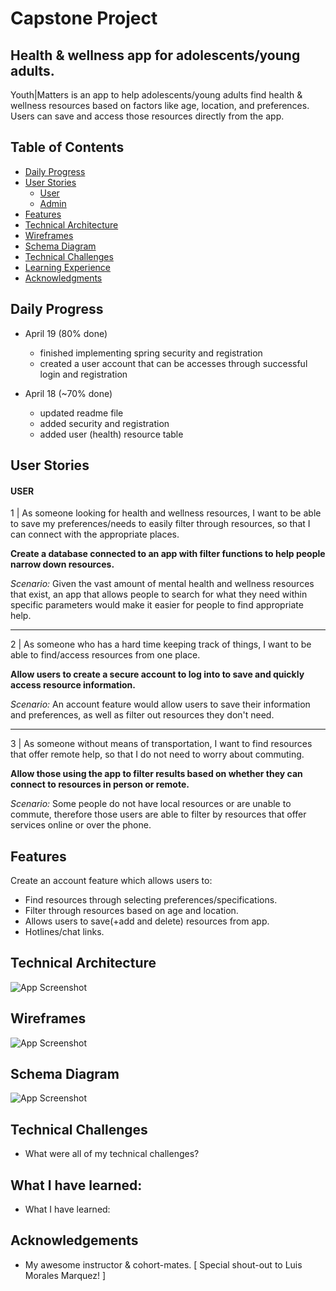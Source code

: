 # Capstone Project

## Health & wellness app for adolescents/young adults.

Youth|Matters is an app to help adolescents/young adults find health & wellness resources based on factors like age, location, and preferences. Users can save and access those resources directly from the app.

## Table of Contents
- [Daily Progress](#daily-progress)
- [User Stories](#user-stories)
  - [User](#user)
  - [Admin](#admin)
- [Features](#features)
- [Technical Architecture](#technical-architecture)
- [Wireframes](#wireframes)
- [Schema Diagram](#schema-diagram)
- [Technical Challenges](#technical-challenges)
- [Learning Experience](#what-i-have-learned)
- [Acknowledgments](#acknowledgements)


## Daily Progress

- April 19 (80% done)
  - finished implementing spring security and registration
  - created a user account that can be accesses through successful login and registration

- April 18 (~70% done)
  - updated readme file
  - added security and registration
  - added user (health) resource table

## User Stories


#### USER
1 | As someone looking for health and wellness resources,
I want to be able to save my preferences/needs to easily filter through resources, so that I can connect with the appropriate places.

**Create a database connected to an app with filter functions to help people narrow down resources.**

*Scenario:* Given the vast amount of mental health and wellness resources that exist, an app that allows people to search for what they need within specific parameters would make it easier for people to find appropriate help.
____________
2 | As someone who has a hard time keeping track of things, I want to be able to find/access resources from one place.

**Allow users to create a secure account to log into to save and quickly access resource information.**

*Scenario:* An account feature would allow users to save their information and preferences, as well as filter out resources they don't need.
______________
3 | As someone without means of transportation,
I want to find resources that offer remote help,
so that I do not need to worry about commuting.

**Allow those using the app to filter results based on whether they can connect to resources in person or remote.**

*Scenario:* Some people do not have local resources or are unable to commute, therefore those users are able to filter by resources that offer services online or over the phone.


## Features

Create an account feature which allows users to:
- Find resources through selecting preferences/specifications.
- Filter through resources based on age and location.
- Allows users to save(+add and delete) resources from app.
- Hotlines/chat links.


## Technical Architecture

![App Screenshot](https://via.placeholder.com/468x300?text=App+Screenshot+Here)


## Wireframes

![App Screenshot](https://via.placeholder.com/468x300?text=App+Screenshot+Here)


## Schema Diagram

![App Screenshot](https://via.placeholder.com/468x300?text=App+Screenshot+Here)


## Technical Challenges

- What were all of my technical challenges?


## What I have learned:

- What I have learned:


## Acknowledgements

- My awesome instructor & cohort-mates.
  [ Special shout-out to Luis Morales Marquez! ]